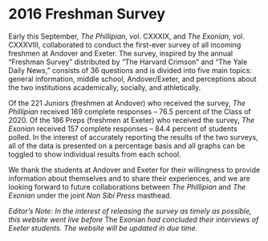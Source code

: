 # 2016 Freshman Survey

Early this September, _The Phillipian_, vol. CXXXIX, and _The Exonian_, vol. CXXXVIII, collaborated to conduct the first-ever survey of all incoming freshmen at Andover and Exeter. The survey, inspired by the annual “Freshman Survey” distributed by “The Harvard Crimson” and “The Yale Daily News,” consists of 36 questions and is divided into five main topics: general information, middle school, Andover/Exeter, and perceptions about the two institutions academically, socially, and athletically.

Of the 221 Juniors (freshmen at Andover) who received the survey, _The Phillipian_ received 169 complete responses – 76.5 percent of the Class of 2020\. Of the 186 Preps (freshmen at Exeter) who received the survey, _The Exonian_ received 157 complete responses – 84.4 percent of students polled. In the interest of accurately reporting the results of the two surveys, all of the data is presented on a percentage basis and all graphs can be toggled to show individual results from each school.

We thank the students at Andover and Exeter for their willingness to provide information about themselves and to share their experiences, and we are looking forward to future collaborations between _The Phillipian_ and _The Exonian_ under the joint _Non Sibi Press_ masthead.

_Editor’s Note: In the interest of releasing the survey as timely as possible, this website went live before_ The Exonian _had concluded their interviews of Exeter students. The website will be updated in due time._
